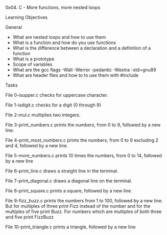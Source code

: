 0x04. C - More functions, more nested loops

Learning Objectives

General
- What are nested loops and how to use them
- What is a function and how do you use functions
- What is the difference between a declaration and a definition of a function
- What is a prototype
- Scope of variables
- What are the gcc flags -Wall -Werror -pedantic -Wextra -std=gnu89
- What are header files and how to to use them with #include




Tasks

File 0-isupper.c  checks for uppercase character.

File  1-isdigit.c  checks for a digit (0 through 9)

File 2-mul.c multiplies two integers.

File 3-print_numbers.c  prints the numbers, from 0 to 9, followed by a new line.

File 4-print_most_numbers.c prints the numbers, from 0 to 9 excluding 2 and 4, followed by a new line.

File 5-more_numbers.c prints 10 times the numbers, from 0 to 14, followed by a new line

File 6-print_line.c draws a straight line in the terminal.

File 7-print_diagonal.c  draws a diagonal line on the terminal.

File 8-print_square.c prints a square, followed by a new line.

File 9-fizz_buzz.c  prints the numbers from 1 to 100, followed by a new line. But for multiples of three print Fizz instead of the number and for the multiples of five print Buzz. For numbers which are multiples of both three and five print FizzBuzz

File 10-print_triangle.c prints a triangle, followed by a new line

